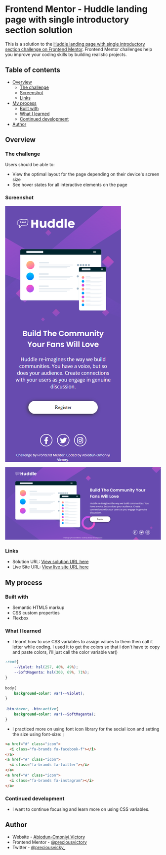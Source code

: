 # Frontend Mentor - Huddle landing page with single introductory section solution

This is a solution to the [Huddle landing page with single introductory section challenge on Frontend Mentor](https://www.frontendmentor.io/challenges/huddle-landing-page-with-a-single-introductory-section-B_2Wvxgi0). Frontend Mentor challenges help you improve your coding skills by building realistic projects. 

## Table of contents

- [Overview](#overview)
  - [The challenge](#the-challenge)
  - [Screenshot](#screenshot)
  - [Links](#links)
- [My process](#my-process)
  - [Built with](#built-with)
  - [What I learned](#what-i-learned)
  - [Continued development](#continued-development)
- [Author](#author)


## Overview

### The challenge

Users should be able to:

- View the optimal layout for the page depending on their device's screen size
- See hover states for all interactive elements on the page

### Screenshot

![](./images/Huddle%20landing%20page%20with%20single%20introductory%20section%20mobile%20view.png)

![](./images/Huddle%20landing%20page%20with%20single%20introductory%20section.png)


### Links

- Solution URL: [View solution URL here](https://your-solution-url.com)
- Live Site URL: [View live site URL here](https://your-live-site-url.com)

## My process

### Built with

- Semantic HTML5 markup
- CSS custom properties
- Flexbox


### What I learned

- I learnt how to use CSS variables to assign values to them then call it letter while coding. I used it to get the colors so that i don't have to copy and paste colors, i'll just call the color variable var()
```css
:root{
    --Violet: hsl(257, 40%, 49%);
    --SoftMagenta: hsl(300, 69%, 71%);
}

body{
    background-color: var(--Violet);
}

.btn:hover, .btn:active{
    background-color: var(--SoftMagenta);
}
```

- I practiced more on using font icon library for the social icon and setting the size using font-size: ;

```html
<a href="#" class="icon">
  <i class="fa-brands fa-facebook-f"></i>
</a>
<a href="#" class="icon">
  <i class="fa-brands fa-twitter"></i>
</a>
<a href="#" class="icon">
  <i class="fa-brands fa-instagram"></i>
</a>
```


### Continued development

- I want to continue focusing and learn more on using CSS variables.

## Author

- Website - [Abiodun-Omoniyi Victory](https://preciousvictory.github.io/order-summary-component-main-frontendmentor/)
- Frontend Mentor - [@preciousvictory](https://www.frontendmentor.io/profile/preciousvictory)
- Twitter - [@preciousvicky_](https://www.twitter.com/preciousvicky_)
